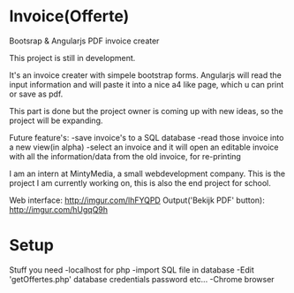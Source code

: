 # Invoice(Offerte)
Bootsrap & Angularjs PDF invoice creater

This project is still in development.

It's an invoice creater with simpele bootstrap forms. 
Angularjs will read the input information and will paste it into a nice a4 like page,
which u can print or save as pdf.

This part is done but the project owner is coming up with new ideas,
so the project will be expanding.

Future feature's:
-save invoice's to a SQL database
-read those invoice into a new view(in alpha)
-select an invoice and it will open an editable invoice with all the information/data from the old invoice, for re-printing


I am an intern at MintyMedia, a small webdevelopment company.
This is the project I am currently working on, this is also the end project for school.

Web interface: http://imgur.com/lhFYQPD
Output('Bekijk PDF' button): http://imgur.com/hUgqQ9h

# Setup
Stuff you need
-localhost for php
-import SQL file in database
-Edit 'getOffertes.php' database credentials password etc...
-Chrome browser

